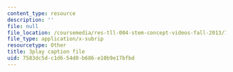 ```yaml
---
content_type: resource
description: ''
file: null
file_location: /coursemedia/res-tll-004-stem-concept-videos-fall-2013/7583dc5dc1d654d0b686e10b9e17bfbd_jwfeVqhqEB8.vtt
file_type: application/x-subrip
resourcetype: Other
title: 3play caption file
uid: 7583dc5d-c1d6-54d0-b686-e10b9e17bfbd
---
```

